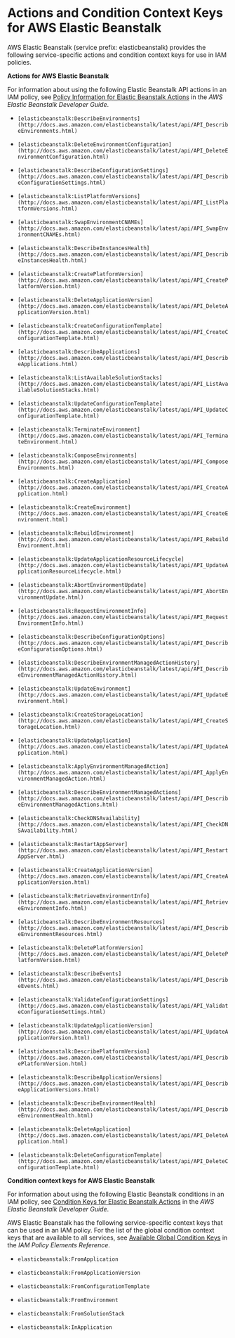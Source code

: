# Actions and Condition Context Keys for AWS Elastic Beanstalk<a name="list_elasticbeanstalk"></a>

AWS Elastic Beanstalk \(service prefix: elasticbeanstalk\) provides the following service\-specific actions and condition context keys for use in IAM policies\.

**Actions for AWS Elastic Beanstalk**

For information about using the following Elastic Beanstalk API actions in an IAM policy, see [Policy Information for Elastic Beanstalk Actions](http://docs.aws.amazon.com/elasticbeanstalk/latest/dg/AWSHowTo.iam.policies.actions.html#AWSHowTo.iam.policies.actions.table) in the *AWS Elastic Beanstalk Developer Guide*\.

+ `[elasticbeanstalk:DescribeEnvironments](http://docs.aws.amazon.com/elasticbeanstalk/latest/api/API_DescribeEnvironments.html)`

+ `[elasticbeanstalk:DeleteEnvironmentConfiguration](http://docs.aws.amazon.com/elasticbeanstalk/latest/api/API_DeleteEnvironmentConfiguration.html)`

+ `[elasticbeanstalk:DescribeConfigurationSettings](http://docs.aws.amazon.com/elasticbeanstalk/latest/api/API_DescribeConfigurationSettings.html)`

+ `[elasticbeanstalk:ListPlatformVersions](http://docs.aws.amazon.com/elasticbeanstalk/latest/api/API_ListPlatformVersions.html)`

+ `[elasticbeanstalk:SwapEnvironmentCNAMEs](http://docs.aws.amazon.com/elasticbeanstalk/latest/api/API_SwapEnvironmentCNAMEs.html)`

+ `[elasticbeanstalk:DescribeInstancesHealth](http://docs.aws.amazon.com/elasticbeanstalk/latest/api/API_DescribeInstancesHealth.html)`

+ `[elasticbeanstalk:CreatePlatformVersion](http://docs.aws.amazon.com/elasticbeanstalk/latest/api/API_CreatePlatformVersion.html)`

+ `[elasticbeanstalk:DeleteApplicationVersion](http://docs.aws.amazon.com/elasticbeanstalk/latest/api/API_DeleteApplicationVersion.html)`

+ `[elasticbeanstalk:CreateConfigurationTemplate](http://docs.aws.amazon.com/elasticbeanstalk/latest/api/API_CreateConfigurationTemplate.html)`

+ `[elasticbeanstalk:DescribeApplications](http://docs.aws.amazon.com/elasticbeanstalk/latest/api/API_DescribeApplications.html)`

+ `[elasticbeanstalk:ListAvailableSolutionStacks](http://docs.aws.amazon.com/elasticbeanstalk/latest/api/API_ListAvailableSolutionStacks.html)`

+ `[elasticbeanstalk:UpdateConfigurationTemplate](http://docs.aws.amazon.com/elasticbeanstalk/latest/api/API_UpdateConfigurationTemplate.html)`

+ `[elasticbeanstalk:TerminateEnvironment](http://docs.aws.amazon.com/elasticbeanstalk/latest/api/API_TerminateEnvironment.html)`

+ `[elasticbeanstalk:ComposeEnvironments](http://docs.aws.amazon.com/elasticbeanstalk/latest/api/API_ComposeEnvironments.html)`

+ `[elasticbeanstalk:CreateApplication](http://docs.aws.amazon.com/elasticbeanstalk/latest/api/API_CreateApplication.html)`

+ `[elasticbeanstalk:CreateEnvironment](http://docs.aws.amazon.com/elasticbeanstalk/latest/api/API_CreateEnvironment.html)`

+ `[elasticbeanstalk:RebuildEnvironment](http://docs.aws.amazon.com/elasticbeanstalk/latest/api/API_RebuildEnvironment.html)`

+ `[elasticbeanstalk:UpdateApplicationResourceLifecycle](http://docs.aws.amazon.com/elasticbeanstalk/latest/api/API_UpdateApplicationResourceLifecycle.html)`

+ `[elasticbeanstalk:AbortEnvironmentUpdate](http://docs.aws.amazon.com/elasticbeanstalk/latest/api/API_AbortEnvironmentUpdate.html)`

+ `[elasticbeanstalk:RequestEnvironmentInfo](http://docs.aws.amazon.com/elasticbeanstalk/latest/api/API_RequestEnvironmentInfo.html)`

+ `[elasticbeanstalk:DescribeConfigurationOptions](http://docs.aws.amazon.com/elasticbeanstalk/latest/api/API_DescribeConfigurationOptions.html)`

+ `[elasticbeanstalk:DescribeEnvironmentManagedActionHistory](http://docs.aws.amazon.com/elasticbeanstalk/latest/api/API_DescribeEnvironmentManagedActionHistory.html)`

+ `[elasticbeanstalk:UpdateEnvironment](http://docs.aws.amazon.com/elasticbeanstalk/latest/api/API_UpdateEnvironment.html)`

+ `[elasticbeanstalk:CreateStorageLocation](http://docs.aws.amazon.com/elasticbeanstalk/latest/api/API_CreateStorageLocation.html)`

+ `[elasticbeanstalk:UpdateApplication](http://docs.aws.amazon.com/elasticbeanstalk/latest/api/API_UpdateApplication.html)`

+ `[elasticbeanstalk:ApplyEnvironmentManagedAction](http://docs.aws.amazon.com/elasticbeanstalk/latest/api/API_ApplyEnvironmentManagedAction.html)`

+ `[elasticbeanstalk:DescribeEnvironmentManagedActions](http://docs.aws.amazon.com/elasticbeanstalk/latest/api/API_DescribeEnvironmentManagedActions.html)`

+ `[elasticbeanstalk:CheckDNSAvailability](http://docs.aws.amazon.com/elasticbeanstalk/latest/api/API_CheckDNSAvailability.html)`

+ `[elasticbeanstalk:RestartAppServer](http://docs.aws.amazon.com/elasticbeanstalk/latest/api/API_RestartAppServer.html)`

+ `[elasticbeanstalk:CreateApplicationVersion](http://docs.aws.amazon.com/elasticbeanstalk/latest/api/API_CreateApplicationVersion.html)`

+ `[elasticbeanstalk:RetrieveEnvironmentInfo](http://docs.aws.amazon.com/elasticbeanstalk/latest/api/API_RetrieveEnvironmentInfo.html)`

+ `[elasticbeanstalk:DescribeEnvironmentResources](http://docs.aws.amazon.com/elasticbeanstalk/latest/api/API_DescribeEnvironmentResources.html)`

+ `[elasticbeanstalk:DeletePlatformVersion](http://docs.aws.amazon.com/elasticbeanstalk/latest/api/API_DeletePlatformVersion.html)`

+ `[elasticbeanstalk:DescribeEvents](http://docs.aws.amazon.com/elasticbeanstalk/latest/api/API_DescribeEvents.html)`

+ `[elasticbeanstalk:ValidateConfigurationSettings](http://docs.aws.amazon.com/elasticbeanstalk/latest/api/API_ValidateConfigurationSettings.html)`

+ `[elasticbeanstalk:UpdateApplicationVersion](http://docs.aws.amazon.com/elasticbeanstalk/latest/api/API_UpdateApplicationVersion.html)`

+ `[elasticbeanstalk:DescribePlatformVersion](http://docs.aws.amazon.com/elasticbeanstalk/latest/api/API_DescribePlatformVersion.html)`

+ `[elasticbeanstalk:DescribeApplicationVersions](http://docs.aws.amazon.com/elasticbeanstalk/latest/api/API_DescribeApplicationVersions.html)`

+ `[elasticbeanstalk:DescribeEnvironmentHealth](http://docs.aws.amazon.com/elasticbeanstalk/latest/api/API_DescribeEnvironmentHealth.html)`

+ `[elasticbeanstalk:DeleteApplication](http://docs.aws.amazon.com/elasticbeanstalk/latest/api/API_DeleteApplication.html)`

+ `[elasticbeanstalk:DeleteConfigurationTemplate](http://docs.aws.amazon.com/elasticbeanstalk/latest/api/API_DeleteConfigurationTemplate.html)`

**Condition context keys for AWS Elastic Beanstalk**

For information about using the following Elastic Beanstalk conditions in an IAM policy, see [Condition Keys for Elastic Beanstalk Actions](http://docs.aws.amazon.com/elasticbeanstalk/latest/dg/AWSHowTo.iam.policies.actions.html#AWSHowTo.iam.policies.conditions) in the *AWS Elastic Beanstalk Developer Guide*\.

AWS Elastic Beanstalk has the following service\-specific context keys that can be used in an IAM policy\. For the list of the global condition context keys that are available to all services, see [Available Global Condition Keys](reference_policies_condition-keys.md#AvailableKeys) in the *IAM Policy Elements Reference*\.

+ `elasticbeanstalk:FromApplication`

+ `elasticbeanstalk:FromApplicationVersion`

+ `elasticbeanstalk:FromConfigurationTemplate`

+ `elasticbeanstalk:FromEnvironment`

+ `elasticbeanstalk:FromSolutionStack`

+ `elasticbeanstalk:InApplication`